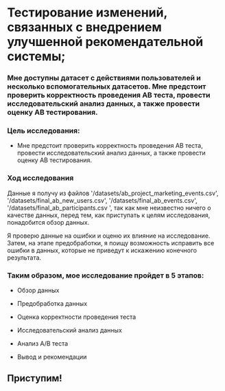 # Тестирование изменений, связанных с внедрением улучшенной рекомендательной системы;    
    
### Мне доступны датасет с действиями пользователей и несколько вспомогательных датасетов. Мне предстоит проверить корректность проведения AB теста, провести исследовательский анализ данных, а также провести оценку AB тестирования.

    
### Цель исследования:
    
    
   
    
- Мне предстоит проверить корректность проведения AB теста, провести исследовательский анализ данных, а также провести оценку AB тестирования.
    
    
### Ход исследования
    
Данные я получу из файлов '/datasets/ab_project_marketing_events.csv', '/datasets/final_ab_new_users.csv', '/datasets/final_ab_events.csv', '/datasets/final_ab_participants.csv ', так как мне неизвестно ничего о качестве данных, перед тем, как  приступать к целям исследования, понадобится обзор данных.
    
Я проверю данные на ошибки и оценю их влияние на исследование. Затем, на этапе предобработки, я поищу возможность исправить все ошибки в данных, которые не приведут к искажению конечного результата. 
    
### Таким образом, мое исследование пройдет в 5 этапов:

* Обзор данных
    
* Предобработка данных 
    
* Оценка корректности проведения теста
    
* Исследовательский анализ данных
    
* Анализ A/B теста 
    
* Вывод и рекомендации 
    

## Приступим!<font>
